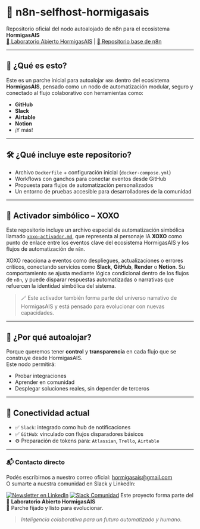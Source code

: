 # 🧠 n8n-selfhost-hormigasais

Repositorio oficial del nodo autoalojado de n8n para el ecosistema **HormigasAIS**  
[🔗 Laboratorio Abierto HormigasAIS](https://github.com/HormigasAIS) | [🌱 Repositorio base de n8n](https://github.com/n8n-io/n8n)

---

## 🤖 ¿Qué es esto?

Este es un parche inicial para autoalojar `n8n` dentro del ecosistema **HormigasAIS**, pensado como un nodo de automatización modular, seguro y conectado al flujo colaborativo con herramientas como:

- **GitHub**
- **Slack**
- **Airtable**
- **Notion**
- ¡Y más!

---

## 🛠 ¿Qué incluye este repositorio?

- Archivo `Dockerfile` + configuración inicial (`docker-compose.yml`)
- Workflows con ganchos para conectar eventos desde GitHub
- Propuesta para flujos de automatización personalizados
- Un entorno de pruebas accesible para desarrolladores de la comunidad

---

## 🧠 Activador simbólico – XOXO

Este repositorio incluye un archivo especial de automatización simbólica llamado [`xoxo-activador.md`](.md/xoxo-activador.md), que representa al personaje IA **XOXO** como punto de enlace entre los eventos clave del ecosistema HormigasAIS y los flujos de automatización de `n8n`.

XOXO reacciona a eventos como despliegues, actualizaciones o errores críticos, conectando servicios como **Slack**, **GitHub**, **Render** o **Notion**. Su comportamiento se ajusta mediante lógica condicional dentro de los flujos de `n8n`, y puede disparar respuestas automatizadas o narrativas que refuercen la identidad simbólica del sistema.

> 🪄 Este activador también forma parte del universo narrativo de HormigasAIS y está pensado para evolucionar con nuevas capacidades.

---

## 🐜 ¿Por qué autoalojar?

Porque queremos tener **control** y **transparencia** en cada flujo que se construye desde HormigasAIS.  
Este nodo permitirá:

- Probar integraciones
- Aprender en comunidad
- Desplegar soluciones reales, sin depender de terceros

---

## 🔄 Conectividad actual

- ✅ `Slack`: integrado como hub de notificaciones
- ✅ `GitHub`: vinculado con flujos disparadores básicos
- ⚙️ Preparación de tokens para: `Atlassian`, `Trello`, `Airtable`

---

### 📬 Contacto directo
Podés escribirnos a nuestro correo oficial: [hormigasais@gmail.com](mailto:hormigasais@gmail.com)  
O sumarte a nuestra comunidad en Slack y LinkedIn:

[![Newsletter en LinkedIn](https://img.shields.io/badge/LinkedIn%20Newsletter-HormigasAIS-blue?logo=linkedin)](https://www.linkedin.com/newsletters/hormigasais-community-7307138608543490048)
[![Slack Comunidad](https://img.shields.io/badge/Slack-Unirse%20a%20la%20comunidad-4A154B?logo=slack)](https://join.slack.com/t/hormigas-ais/shared_invite/zt-33zssiv5x-WXs1_8mQ6_9m0O9g0VNgAA)
Este proyecto forma parte del 🧪 **Laboratorio Abierto HormigasAIS**  
🧷 Parche fijado y listo para evolucionar.

> _Inteligencia colaborativa para un futuro automatizado y humano._
